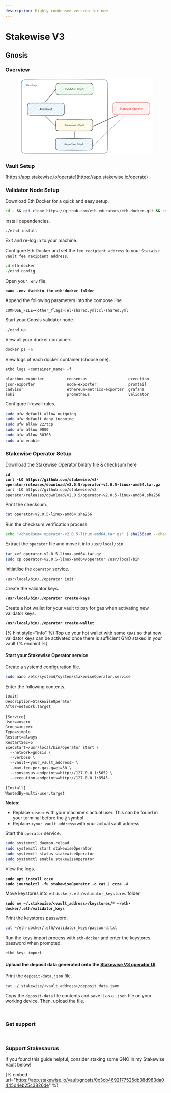 ```yaml
---
description: Highly condensed version for now
---
```


# Stakewise V3

## Gnosis

### Overview

<figure><img src="../.gitbook/assets/image (1) (1) (1) (1) (1) (1) (1) (1) (1) (1) (1) (1).png" alt=""><figcaption></figcaption></figure>

### Vault Setup

[https://app.stakewise.io/operate](https://app.stakewise.io/operate)

### Validator Node Setup

Download Eth Docker for a quick and easy setup.

```sh
cd ~ && git clone https://github.com/eth-educators/eth-docker.git && cd eth-docker
```

Install dependencies.

```sh
./ethd install
```

Exit and re-log in to your machine.

Configure Eth Docker and set the `fee recipient address` to your `Stakwise vault fee recipient address`.

```sh
cd eth-docker
./ethd config
```

Open your `.env` file.

<pre class="language-sh"><code class="lang-sh"><strong>nano .env #within the eth-docker folder
</strong></code></pre>

Append the following parameters into the compose line

```
COMPOSE_FILE=<other_flags>:el-shared.yml:cl-shared.yml
```

Start your Gnosis validator node.

```sh
./ethd up
```

View all your docker containers.

```sh
docker ps -a
```

View logs of each docker container (choose one).

```sh
ethd logs <container_name> -f
```

```
blackbox-exporter          consensus                  execution                  json-exporter              node-exporter              promtail
cadvisor                   ethereum-metrics-exporter  grafana                    loki                       prometheus                 validator
```

Configure firewall rules.

```sh
sudo ufw default allow outgoing
sudo ufw default deny incoming
sudo ufw allow 22/tcp
sudo ufw allow 9000
sudo ufw allow 30303
sudo ufw enable
```

### Stakewise Operator Setup

Download the Stakewise Operator binary file & checksum [here](https://github.com/stakewise/v3-operator/releases)

<pre class="language-sh"><code class="lang-sh"><strong>cd
</strong><strong>curl -LO https://github.com/stakewise/v3-operator/releases/download/v2.0.5/operator-v2.0.5-linux-amd64.tar.gz
</strong>curl -LO https://github.com/stakewise/v3-operator/releases/download/v2.0.5/operator-v2.0.5-linux-amd64.sha256
</code></pre>

Print the checksum.

```sh
cat operator-v2.0.5-linux-amd64.sha256
```

Run the checksum verification process.

```sh
echo "<checksum> operator-v2.0.5-linux-amd64.tar.gz" | sha256sum --check
```

Extract the `operator` file and move it into `/usr/local/bin`

```sh
tar xvf operator-v2.0.5-linux-amd64.tar.gz
sudo cp operator-v2.0.5-linux-amd64/operator /usr/local/bin
```

Initiatlise the `operator` service.

```sh
/usr/local/bin/./operator init
```

Create the validator keys.

<pre class="language-sh"><code class="lang-sh"><strong>/usr/local/bin/./operator create-keys
</strong></code></pre>

Create a hot wallet for your vault to pay for gas when activating new validator keys.

<pre class="language-sh"><code class="lang-sh"><strong>/usr/local/bin/./operator create-wallet
</strong></code></pre>

{% hint style="info" %}
Top up your hot wallet with some `XDAI` so that new validator keys can be activated once there is sufficient GNO staked in your vault
{% endhint %}

#### Start your Stakewise Operator service

Create a systemd configuration file.

```sh
sudo nano /etc/systemd/system/stakewiseOperator.service
```

Enter the following contents.&#x20;

```
[Unit]
Description=StakewiseOperator
After=network.target

[Service]
User=<user>
Group=<user>
Type=simple
Restart=always
RestartSec=5
ExecStart=/usr/local/bin/operator start \
  --network=gnosis \
  --verbose \
  --vault=<your_vault_address> \
  --max-fee-per-gas-gwei=30 \
  --consensus-endpoints=http://127.0.0.1:5052 \
  --execution-endpoints=http://127.0.0.1:8545

[Install]
WantedBy=multi-user.target
```

**Notes:**

* Replace `<user>` with your machine's actual user. This can be found in your terminal before the `@` symbol
* Replace `<your_vault_address>`with your actual vault address

Start the `operator` service.

```sh
sudo systemctl daemon-reload
sudo systemctl start stakewiseOperator
sudo systemctl status stakewiseOperator
sudo systemctl enable stakewiseOperator
```

View the logs.

<pre class="language-sh"><code class="lang-sh"><strong>sudo apt install ccze
</strong><strong>sudo journalctl -fu stakewiseOperator -o cat | ccze -A
</strong></code></pre>

Move keystores into `ethdocker/.eth/validator_keystores` folder.

<pre class="language-sh"><code class="lang-sh"><strong>sudo mv ~/.stakewise/&#x3C;vault_address>/keystores/* ~/eth-docker/.eth/validator_keys 
</strong></code></pre>

Print the keystores password.

```sh
cat ~/eth-docker/.eth/validator_keys/password.txt 
```

Run the keys import process with `eth-docker` and enter the keystores password when prompted.

```sh
ethd keys import
```

#### Upload the deposit data generated onto the [Stakewise V3 operator UI](https://app.stakewise.io/operate).&#x20;

Print the `deposit-data.json` file.

```sh
cat ~/.stakewise/<vault_address>/deposit_data.json
```

Copy the `deposit-data` file contents and save it as a `.json` file on your working device. Then, upload the file.

<figure><img src="../.gitbook/assets/image (195).png" alt=""><figcaption></figcaption></figure>

### Get support

<figure><img src="../.gitbook/assets/image (196).png" alt=""><figcaption></figcaption></figure>

### Support Stakesaurus

If you found this guide helpful, consider staking some GNO in my Stakewise Vault below!

{% embed url="https://app.stakewise.io/vault/gnosis/0x3cb4692177525db38d983da0445d4eb25c3826de" %}
